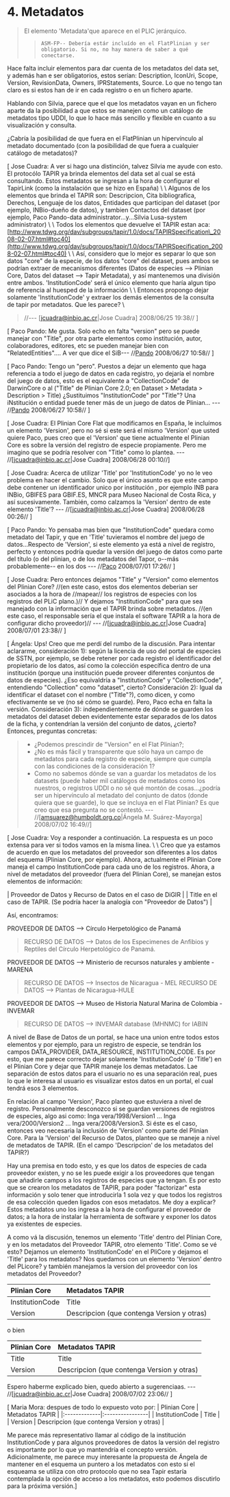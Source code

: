 # 4. Metadatos #

> El elemento 'Metadata'que aparece en el PLIC jerárquico.
> > `ASM-FP-- Debería estár incluído en el FlatPlinian y ser obligatorio. Si no, no hay manera de saber a qué conectarse.`

Hace falta incluir elementos para dar cuenta de los metadatos del data set, y además han e ser obligatorios, estos serían:  Description, IconUri, Scope, Version, RevisionData, Owners, IPRStatements, Source. Lo que no tengo tan claro es si estos han de ir en cada registro o en un fichero aparte.

Hablando con Silvia, parece que el que los metadatos vayan en un fichero aparte da la posibilidad a que estos se manejen como un catálogo de metadatos tipo UDDI, lo que lo hace más sencillo y flexible en cuanto a su visualización y consulta.

¿Cabría la posibilidad de que fuera en el FlatPlinian un hipervínculo al metadato documentado (con la posibilidad de que fuera a cualquier catálogo de metadatos)?

[ Jose Cuadra: A ver si hago una distinción, talvez Silvia me ayude con esto. El protocólo TAPIR ya brinda elementos del data set al cual se está consultando. Estos metadatos se ingresan a la hora de configurar el TapirLink (como la instalación que se hizo en España)
\\
\\
Algunos de los elementos que brinda el TAPIR son: Descripcion, Cita bibliografica, Derechos, Lenguaje de los datos, Entidades que participan del dataset (por ejemplo, INBio-dueño de datos), y tambien Contactos del dataset (por ejemplo, Paco Pando-data administrator...y...Silvia Lusa-system administrator)
\\
\\
Todos los elementos que devuelve el TAPIR estan aca:
[http://www.tdwg.org/dav/subgroups/tapir/1.0/docs/TAPIRSpecification\_2008-02-07.html#toc40](http://www.tdwg.org/dav/subgroups/tapir/1.0/docs/TAPIRSpecification_2008-02-07.html#toc40)
\\
\\
Así, considero que lo mejor es separar lo que son datos "core" de la especie,  de los datos "core" del dataset, pues ambos se podrían extraer de mecanismos diferentes (Datos de especies --> Plinian Core, Datos del dataset --> Tapir Metadata), y así mantenemos una división entre ambos. 'InstitutionCode' será el único elemento que haría algun tipo de referencia al huesped de la información
\\
\\
Entonces propongo dejar solamente 'InstitutionCode' y extraer los demás elementos de la consulta de tapir por metadatos. Que les parece?
\\

> //--- [jcuadra@inbio.ac.cr|Jose Cuadra] 2008/06/25 19:38//
]

[ Paco Pando:
Me gusta. Solo echo en falta "version" pero se puede manejar con "Title", por otra parte elementos como institución, autor, colaboradores, editores, etc se pueden manejar bien con  "RelatedEntities"…. A ver que dice el SiB--- //[Pando](Paco.md) 2008/06/27 10:58// ]

[ Paco Pando:
Tengo un "pero". Puestos a dejar un elemento que haga referencia a todo el juego de datos en cada registro, yo dejaría el nombre del juego de datos, esto es el equivalente a "CollectionCode" de DarwinCore o al ("Title" de Plinian Core 2.0; en Dataset > Metadata >  Description > Title) ¿Sustituimos "InstitutionCode" por "Title"? Una iNstitución o entidad puede tener más de un juego de datos de Plinian… --- //[Pando](Paco.md) 2008/06/27 10:58// ]

[ Jose Cuadra:
El Plinian Core Flat que modificamos en España, le incluímos un elemento 'Version', pero no sé si este será el mismo 'Version' que usted quiere Paco, pues creo que el 'Version' que tiene actualmente el Plinian Core es sobre la versión del registro de especie propiamente. Pero me imagino que se podría resolver con "Title" como lo plantea.  --- //[jcuadra@inbio.ac.cr|Jose Cuadra] 2008/06/28 00:10//]

[ Jose Cuadra:
Acerca de utilizar 'Title' por 'InstitutionCode' yo no le veo problema en hacer el cambio. Solo que el único asunto es que este campo debe contener un identificador unico por institución , por ejemplo INB para INBio, GBIFES para GBIF.ES, MNCR para Museo Nacional de Costa Rica, y así sucesivamente. También, como calzamos la 'Version' dentro de este elemento 'Title'?  --- //[jcuadra@inbio.ac.cr|Jose Cuadra] 2008/06/28 00:26// ]

[ Paco Pando:
Yo pensaba mas bien que "InstitutionCode" quedara como metadato del Tapir, y que en  'Title' tuvieramos el nombre del juego de datos...Respecto de 'Version', si este elemento ya está a nivel de registro, perfecto y entonces podría quedar la versión del juego de datos como parte del título (o del plinian, o de los metadatos del Tapor, o--más probablemente-- en los dos  --- //[Paco](Paco.md) 2008/07/01 17:26// ]

[ Jose Cuadra:
Pero entonces dejamos "Title" y "Version" como elementos del Plinian Core? //(en este caso, estos dos elementos deberian ser asociados a la hora de //mapear// los registros de especies con los registros del PLiC plano.)// Y dejamos "InstitutionCode" para que sea manejado con la información que el TAPIR brinda sobre metadatos. //(en este caso, el responsable sería el que instala el software TAPIR a la hora de configurar dicho proveedor)//     --- //[jcuadra@inbio.ac.cr|Jose Cuadra] 2008/07/01 23:38// ]

[ Ángela: Ups! Creo que me perdí del rumbo de la discusión. Para intentar aclararme, consideración 1): según la licencia de uso del portal de especies de SSTN, por ejemplo, se debe retener por cada registro el identificador del propietario de los datos, así como la colección específica dentro de una institución (porque una institución puede proveer diferentes conjuntos de datos de especies). ¿Eso equivaldría a "InstitutionCode" y "CollectionCode", entendiendo "Collection" como "dataset", cierto? Consideración 2): Igual da identificar el dataset con el nombre ("Title"?), como dicen, y como efectivamente se ve (no sé cómo se guarde). Pero, Paco echa en falta la versión. Consideración 3): independientemente de dónde se guarden los metadatos del dataset deben evidentemente estar separados de los datos de la ficha, y contendrían la versión del conjunto de datos, ¿cierto? Entonces, preguntas concretas:
> - ¿Podemos prescindir de "Version" en el Flat Plinian?;
> - ¿No es más fácil y transparente que sólo haya un campo de metadatos para cada registro de especie, siempre que cumpla con las condiciones de la consideración 1?
> - Como no sabemos dónde se van a guardar los metadatos de los datasets (puede haber mil catálogos de metadatos como los nuestros, o registros UDDI o no sé qué montón de cosas...¿podría ser un hipervínculo al metadato del conjunto de datos (donde quiera que se guarde), lo que se incluya en el Flat Plinian? Es que creo que esa pregunta no se contestó.
> --- //[amsuarez@humboldt.org.co|Ángela M. Suárez-Mayorga] 2008/07/02 16:49//]


[ Jose Cuadra: Voy a responder a continuación. La respuesta es un poco extensa para ver si todos vamos en la misma linea.
\\
\\
Creo que ya estamos de acuerdo en que los metadatos del proveedor son diferentes a los datos del esquema (Plinian Core, por ejemplo). Ahora, actualmente el Plinian Core maneja el campo InstitutionCode para cada uno de los registros. Ahora, a nivel de metadatos del proveedor (fuera del Plinian Core), se manejan estos elementos de información:

| Proveedor de Datos y Recurso de Datos en el caso de DiGIR |
| Title en el caso de TAPIR. (Se podría hacer la analogía con "Proveedor de Datos") |

Así, encontramos:

PROVEEDOR DE DATOS --> Círculo Herpetológico de Panamá
> RECURSO DE DATOS --> Datos de los Especimenes de Anfibios y Reptiles del Círculo Herpetológico de Panamá.

PROVEEDOR DE DATOS --> Ministerio de recursos naturales y ambiente - MARENA
> RECURSO DE DATOS --> Insectos de Nicaragua - MEL
> RECURSO DE DATOS --> Plantas de Nicaragua-HULE

PROVEEDOR DE DATOS --> Museo de Historia Natural Marina de Colombia - INVEMAR
> RECURSO DE DATOS --> INVEMAR database (MHNMC) for IABIN

A nivel de Base de Datos de un portal, se hace una union entre todos estos elementos y por ejemplo, para un registro de especie, se tendrán los campos DATA\_PROVIDER, DATA\_RESOURCE, INSTITUTION\_CODE. Es por esto, que me parece correcto dejar solamente 'InstitutionCode' (o 'Title') en el Plinian Core y dejar que TAPIR maneje los demas metadatos. Lae separación de estos datos para el usuario no es una separación real, pues lo que le interesa al usuario es visualizar estos datos en un portal, el cual tendrá esos 3 elementos.

En relación al campo 'Version', Paco planteo que estuviera a nivel de registro. Personalmente desconozco si se guardan versiones de registros de especies, algo asi como:  Inga vera/1998/Version1  ...  Inga vera/2000/Version2  ...  Inga vera/2008/Version3. Si éste es el caso, entonces veo necesaria la inclusión de 'Version' como parte del Plinian Core. Para la 'Version' del Recurso de Datos, planteo que se maneje a nivel de metadatos de TAPIR. (En el campo 'Descripcion' de los metadatos del TAPIR?)

Hay una premisa en todo esto, y es que los datos de especies de cada proveedor existen, y no se les puede exigir a los proveedores que tengan que añadirle campos a los registros de especies que ya tengan. Es por esto que se crearon los metadatos de TAPIR, para poder "factorizar" esta información y solo tener que introducirla 1 sola vez y que todos los registros de esa colección queden ligados con esos metadatos. Me doy a explicar? Estos metadatos uno los ingresa a la hora de configurar el proveedor de datos; a la hora de instalar la herramienta de software y exponer los datos ya existentes de especies.

A como vá la discusión, tenemos un elemento 'Title' dentro del Plinian Core, y en los metadatos del Proveedor TAPIR, otro elemento 'Title'.  Como se vé esto? Dejamos un elemento 'InstitutionCode' en el PliCore y dejamos el 'Title' para los metadatos? Nos quedamos con un elemento 'Version' dentro del PLicore? y también manejamos la version del proveedor con los metadatos del Proveedor?

| Plinian Core | Metadatos TAPIR |
|:-------------|:----------------|
| InstitutionCode | Title |
| Version | Descripcion (que contenga Version y otras) |

o bien


| Plinian Core | Metadatos TAPIR |
|:-------------|:----------------|
| Title | Title |
| Version | Descripcion (que contenga Version y otras) |

Espero haberme explicado bien, quedo abierto a sugerenciaas.  --- //[jcuadra@inbio.ac.cr|Jose Cuadra] 2008/07/02 23:06// ]

[ Maria Mora: despues de todo lo expuesto voto por:
| Plinian Core | Metadatos TAPIR |
|:-------------|:----------------|
| InstitutionCode | Title |
| Version | Descripcion (que contenga Version y otras) |

Me parece más representativo llamar al código de la institución InstitutionCode y para algunos proveedores de datos la versión del registro es importante por lo que yo mantendría el concepto versión. Adicionalmente, me parece muy interesante la propuesta de Ángela de mantener en el esquema un puntero a los metadatos con esto si el esqueama se utiliza con otro protocolo que no sea Tapir estaría contemplada la opción de acceso a los metadatos, esto podemos discutirlo para la próxima versión.]